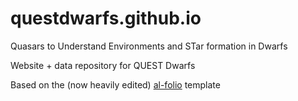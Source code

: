 # questdwarfs.github.io
Quasars to Understand Environments and STar formation in Dwarfs

Website + data repository for QUEST Dwarfs

Based on the (now heavily edited) [al-folio](https://github.com/alshedivat/al-folio) template
